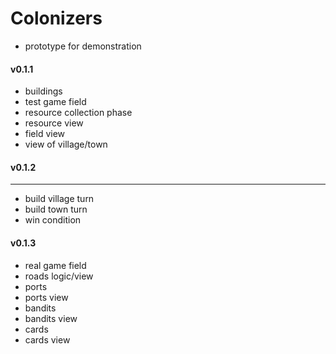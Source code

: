 # Colonizers

- prototype for demonstration
#### v0.1.1
- buildings
- test game field
- resource collection phase
- resource view
- field view
- view of village/town
#### v0.1.2 

---

- build village turn
- build town turn
- win condition
#### v0.1.3
- real game field
- roads logic/view
- ports
- ports view
- bandits
- bandits view
- cards
- cards view